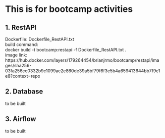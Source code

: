 <h1>This is for bootcamp activities</h1>

<h2>1. RestAPI</h2>
Dockerfile: Dockerfile_RestAPI.txt
<br>
build command: 
<br>
docker build -t bootcamp:restapi -f Dockerfile_RestAPI.txt .
<br>
image link: https://hub.docker.com/layers/179264454/brianjrmo/bootcamp/restapi/images/sha256-03fa256cc0332b9c1099ae2e860de39a5bf79f6f3e5b4a659413644bb7f9e1e8?context=repo

<h2>2. Database</h2>
to be built

<h2>3. Airflow</h2>
to be built
